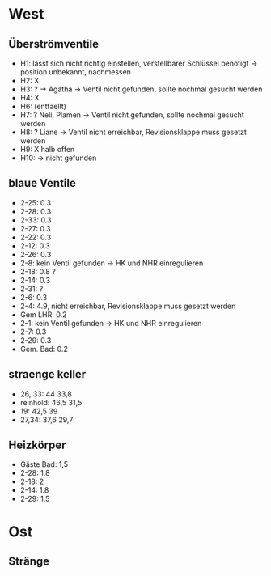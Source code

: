 # West


## Überströmventile
* H1: lässt sich nicht richtig einstellen, verstellbarer Schlüssel benötigt -> position unbekannt, nachmessen
* H2: X
* H3: ? -> Agatha -> Ventil nicht gefunden, sollte nochmal gesucht werden
* H4: X
* H6: (entfaellt)
* H7: ? Neli, Plamen -> Ventil nicht gefunden, sollte nochmal gesucht werden
* H8: ? Liane -> Ventil nicht erreichbar, Revisionsklappe muss gesetzt werden
* H9: X halb offen
* H10: -> nicht gefunden

## blaue Ventile
* 2-25: 0.3
* 2-28: 0.3
* 2-33: 0.3
* 2-27: 0.3
* 2-22: 0.3
* 2-12: 0.3
* 2-26: 0.3
* 2-8: kein Ventil gefunden -> HK und NHR einregulieren
* 2-18: 0.8 ?
* 2-14: 0.3
* 2-31: ?
* 2-6: 0.3
* 2-4: 4.9, nicht erreichbar, Revisionsklappe muss gesetzt werden
* Gem LHR: 0.2
* 2-1: kein Ventil gefunden -> HK und NHR einregulieren
* 2-7: 0.3
* 2-29: 0.3
* Gem. Bad: 0.2

## straenge keller
* 26, 33: 44 33,8
* reinhold: 46,5 31,5
* 19: 42,5 39 
* 27,34: 37,6 29,7 

## Heizkörper
* Gäste Bad: 1,5
* 2-28: 1.8
* 2-18: 2
* 2-14: 1.8
* 2-29: 1.5

# Ost

## Stränge

